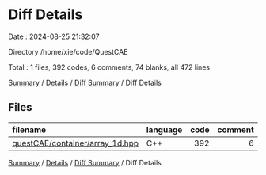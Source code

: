# Diff Details

Date : 2024-08-25 21:32:07

Directory /home/xie/code/QuestCAE

Total : 1 files,  392 codes, 6 comments, 74 blanks, all 472 lines

[Summary](results.md) / [Details](details.md) / [Diff Summary](diff.md) / Diff Details

## Files
| filename | language | code | comment | blank | total |
| :--- | :--- | ---: | ---: | ---: | ---: |
| [questCAE/container/array_1d.hpp](/questCAE/container/array_1d.hpp) | C++ | 392 | 6 | 74 | 472 |

[Summary](results.md) / [Details](details.md) / [Diff Summary](diff.md) / Diff Details